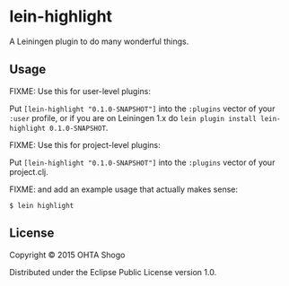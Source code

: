 # lein-highlight

A Leiningen plugin to do many wonderful things.

## Usage

FIXME: Use this for user-level plugins:

Put `[lein-highlight "0.1.0-SNAPSHOT"]` into the `:plugins` vector of your
`:user` profile, or if you are on Leiningen 1.x do `lein plugin install
lein-highlight 0.1.0-SNAPSHOT`.

FIXME: Use this for project-level plugins:

Put `[lein-highlight "0.1.0-SNAPSHOT"]` into the `:plugins` vector of your project.clj.

FIXME: and add an example usage that actually makes sense:

    $ lein highlight

## License

Copyright © 2015 OHTA Shogo

Distributed under the Eclipse Public License version 1.0.
